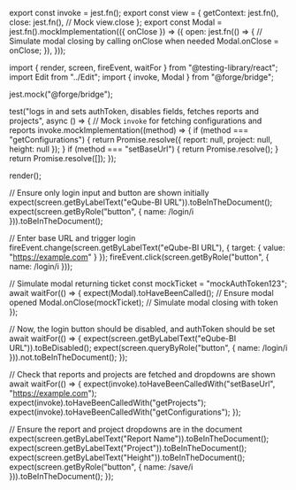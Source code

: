 export const invoke = jest.fn();
export const view = {
  getContext: jest.fn(),
  close: jest.fn(), // Mock view.close
};
export const Modal = jest.fn().mockImplementation(({ onClose }) => ({
  open: jest.fn(() => {
    // Simulate modal closing by calling onClose when needed
    Modal.onClose = onClose;
  }),
}));


import { render, screen, fireEvent, waitFor } from "@testing-library/react";
import Edit from "../Edit";
import { invoke, Modal } from "@forge/bridge";

jest.mock("@forge/bridge");

test("logs in and sets authToken, disables fields, fetches reports and projects", async () => {
  // Mock `invoke` for fetching configurations and reports
  invoke.mockImplementation((method) => {
    if (method === "getConfigurations") {
      return Promise.resolve({ report: null, project: null, height: null });
    }
    if (method === "setBaseUrl") {
      return Promise.resolve();
    }
    return Promise.resolve([]);
  });

  render(<Edit />);

  // Ensure only login input and button are shown initially
  expect(screen.getByLabelText("eQube-BI URL")).toBeInTheDocument();
  expect(screen.getByRole("button", { name: /login/i })).toBeInTheDocument();

  // Enter base URL and trigger login
  fireEvent.change(screen.getByLabelText("eQube-BI URL"), { target: { value: "https://example.com" } });
  fireEvent.click(screen.getByRole("button", { name: /login/i }));

  // Simulate modal returning ticket
  const mockTicket = "mockAuthToken123";
  await waitFor(() => {
    expect(Modal).toHaveBeenCalled(); // Ensure modal opened
    Modal.onClose(mockTicket); // Simulate modal closing with token
  });

  // Now, the login button should be disabled, and authToken should be set
  await waitFor(() => {
    expect(screen.getByLabelText("eQube-BI URL")).toBeDisabled();
    expect(screen.queryByRole("button", { name: /login/i })).not.toBeInTheDocument();
  });

  // Check that reports and projects are fetched and dropdowns are shown
  await waitFor(() => {
    expect(invoke).toHaveBeenCalledWith("setBaseUrl", "https://example.com");
    expect(invoke).toHaveBeenCalledWith("getProjects");
    expect(invoke).toHaveBeenCalledWith("getConfigurations");
  });

  // Ensure the report and project dropdowns are in the document
  expect(screen.getByLabelText("Report Name")).toBeInTheDocument();
  expect(screen.getByLabelText("Project")).toBeInTheDocument();
  expect(screen.getByLabelText("Height")).toBeInTheDocument();
  expect(screen.getByRole("button", { name: /save/i })).toBeInTheDocument();
});
